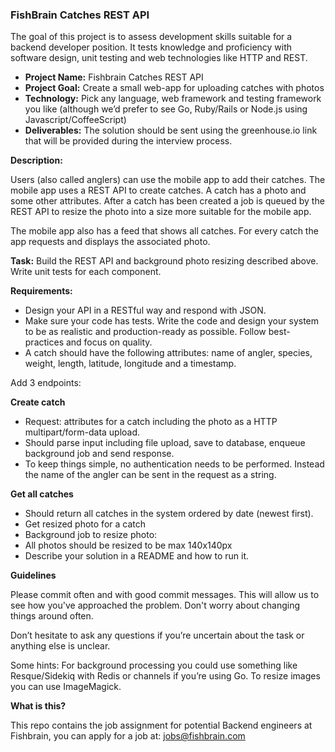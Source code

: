 ### FishBrain Catches REST API

The goal of this project is to assess development skills suitable for a backend developer position. It tests knowledge and proficiency with software design, unit testing and web technologies like HTTP and REST.

- **Project Name:** Fishbrain Catches REST API
- **Project Goal:** Create a small web-app for uploading catches with photos
- **Technology:** Pick any language, web framework and testing framework you like (although we’d prefer to see Go, Ruby/Rails or Node.js using Javascript/CoffeeScript)
- **Deliverables:** The solution should be sent using the greenhouse.io link that will be provided during the interview process.

**Description:**

Users (also called anglers) can use the mobile app to add their catches. The mobile app uses a REST API to create catches. A catch has a photo and some other attributes. After a catch has been created a job is queued by the REST API to resize the photo into a size more suitable for the mobile app.

The mobile app also has a feed that shows all catches. For every catch the app requests and displays the associated photo.

**Task:** Build the REST API and background photo resizing described above. Write unit tests for each component.

**Requirements:**

- Design your API in a RESTful way and respond with JSON.
- Make sure your code has tests.
Write the code and design your system to be as realistic and production-ready as possible. Follow best-practices and focus on quality.
- A catch should have the following attributes: name of angler, species, weight, length, latitude, longitude and a timestamp.

Add 3 endpoints:
 
**Create catch**

- Request: attributes for a catch including the photo as a HTTP multipart/form-data upload.
- Should parse input including file upload, save to database, enqueue background job and send response.
- To keep things simple, no authentication needs to be performed. Instead the name of the angler can be sent in the request as a string.

**Get all catches**

- Should return all catches in the system ordered by date (newest first).
- Get resized photo for a catch
- Background job to resize photo:
- All photos should be resized to be max 140x140px
- Describe your solution in a README and how to run it.


**Guidelines**

Please commit often and with good commit messages. This will allow us to see how you've approached the problem. Don't worry about changing things around often.

Don’t hesitate to ask any questions if you’re uncertain about the task or anything else is unclear.

Some hints: For background processing you could use something like Resque/Sidekiq with Redis or channels if you’re using Go. To resize images you can use ImageMagick.


**What is this?**

This repo contains the job assignment for potential Backend engineers at Fishbrain, you can apply for a job at: jobs@fishbrain.com

